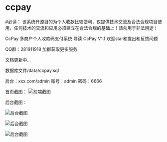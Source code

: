 # ccpay

#必读：
该系统开源目的为个人收款比较便利，仅提供技术交流及合法合规项目使用，任何技术的交流和应用必须建立在合法合规的基础上！请勿用于非法用途！

CcPay 多商户个人收款码支付系统
导读
CcPay V1.1 欢迎star和提出和反馈问题

QQ群：281911918 加群获取更多服务

文档更新中...

数据库文件/data/ccpay.sql

后台：xxx.com/admin 账号：admin 密码：6666

首页截图：
![前端截图](https://github.com/iboxun/ccpay/blob/master/upload/WX20191008-183514.png)

后台截图：

![后台截图](https://github.com/iboxun/ccpay/blob/master/upload/WX20191008-183455.png)

![后台截图](https://github.com/iboxun/ccpay/blob/master/upload/WX20191008-183548.png)

![后台截图](https://github.com/iboxun/ccpay/blob/master/upload/WX20191008-183620.png)
